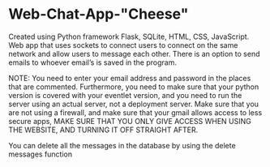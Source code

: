 # Web-Chat-App-"Cheese"
Created using Python framework Flask, SQLite, HTML, CSS, JavaScript. Web app that uses sockets to connect users to connect on the same network and allow users to message each other. There is an option to send emails to whoever email’s is saved in the program. 


NOTE:
You need to enter your email address and password in the places that are commented. Furthermore, you need to make sure that your python version is covered with your eventlet version, and you need to run the server using an actual server, not a deployment server.
Make sure that you are not using a firewall, and make sure that your gmail allows access to less secure apps, MAKE SURE THAT YOU ONLY GIVE ACCESS WHEN USING THE WEBSITE, AND TURNING IT OFF STRAIGHT AFTER.

You can delete all the messages in the database by using the delete messages function
